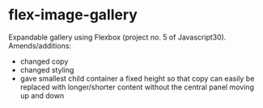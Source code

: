 # flex-image-gallery

Expandable gallery using Flexbox (project no. 5 of Javascript30). Amends/additions:
*   changed copy 
*   changed styling 
*   gave smallest child container a fixed height so that copy can easily be replaced with longer/shorter content without the central panel moving up and down
